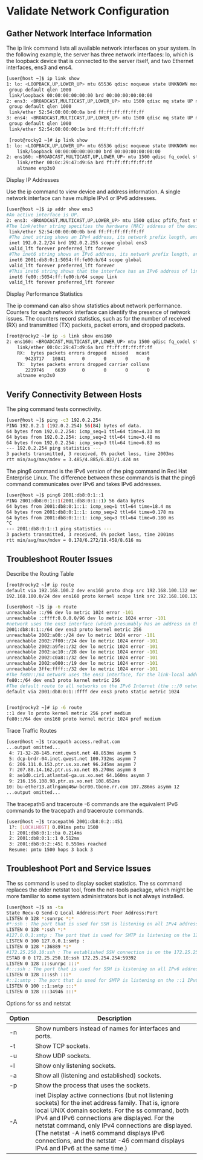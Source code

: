 # Validate Network Configuration


## Gather Network Interface Information


The ip link command lists all available network interfaces on your system. In the following
example, the server has three network interfaces: lo, which is the loopback device that is
connected to the server itself, and two Ethernet interfaces, ens3 and ens4.

```sh
[user@host ~]$ ip link show
1: lo: <LOOPBACK,UP,LOWER_UP> mtu 65536 qdisc noqueue state UNKNOWN mode DEFAULT
 group default qlen 1000
 link/loopback 00:00:00:00:00:00 brd 00:00:00:00:00:00
2: ens3: <BROADCAST,MULTICAST,UP,LOWER_UP> mtu 1500 qdisc mq state UP mode DEFAULT
 group default qlen 1000
 link/ether 52:54:00:00:00:0a brd ff:ff:ff:ff:ff:ff
3: ens4: <BROADCAST,MULTICAST,UP,LOWER_UP> mtu 1500 qdisc mq state UP mode DEFAULT
 group default qlen 1000
 link/ether 52:54:00:00:00:1e brd ff:ff:ff:ff:ff:ff

 [root@rocky2 ~]# ip link show
1: lo: <LOOPBACK,UP,LOWER_UP> mtu 65536 qdisc noqueue state UNKNOWN mode DEFAULT group default qlen 1000
    link/loopback 00:00:00:00:00:00 brd 00:00:00:00:00:00
2: ens160: <BROADCAST,MULTICAST,UP,LOWER_UP> mtu 1500 qdisc fq_codel state UP mode DEFAULT group default qlen 1000
    link/ether 00:0c:29:47:d9:6a brd ff:ff:ff:ff:ff:ff
    altname enp3s0
```

Display IP Addresses

Use the ip command to view device and address information. A single network interface can have
multiple IPv4 or IPv6 addresses.

```sh
[user@host ~]$ ip addr show ens3
#An active interface is UP.
2: ens3: <BROADCAST,MULTICAST,UP,LOWER_UP> mtu 1500 qdisc pfifo_fast state UP qlen 1000
#The link/ether string specifies the hardware (MAC) address of the device.
 link/ether 52:54:00:00:00:0b brd ff:ff:ff:ff:ff:ff
 #The inet string shows an IPv4 address, its network prefix length, and scope.
 inet 192.0.2.2/24 brd 192.0.2.255 scope global ens3
 valid_lft forever preferred_lft forever
 #The inet6 string shows an IPv6 address, its network prefix length, and scope. This address is of global scope and is normally used.
 inet6 2001:db8:0:1:5054:ff:fe00:b/64 scope global
 valid_lft forever preferred_lft forever
 #This inet6 string shows that the interface has an IPv6 address of link scope that can be used only for communication on the local Ethernet link.
 inet6 fe80::5054:ff:fe00:b/64 scope link
 valid_lft forever preferred_lft forever
```

Display Performance Statistics

The ip command can also show statistics about network performance. Counters for each network
interface can identify the presence of network issues. The counters record statistics, such as for
the number of received (RX) and transmitted (TX) packets, packet errors, and dropped packets.

```sh
[root@rocky2 ~]# ip -s link show ens160
2: ens160: <BROADCAST,MULTICAST,UP,LOWER_UP> mtu 1500 qdisc fq_codel state UP mode DEFAULT group default qlen 1000
    link/ether 00:0c:29:47:d9:6a brd ff:ff:ff:ff:ff:ff
    RX:  bytes packets errors dropped  missed   mcast
       9423717   10841      0       0       0       0
    TX:  bytes packets errors dropped carrier collsns
       2219746    6639      0       0       0       0
    altname enp3s0
```

## Verify Connectivity Between Hosts

The ping command tests connectivity.

```sh
[user@host ~]$ ping -c3 192.0.2.254
PING 192.0.2.1 (192.0.2.254) 56(84) bytes of data.
64 bytes from 192.0.2.254: icmp_seq=1 ttl=64 time=4.33 ms
64 bytes from 192.0.2.254: icmp_seq=2 ttl=64 time=3.48 ms
64 bytes from 192.0.2.254: icmp_seq=3 ttl=64 time=6.83 ms
--- 192.0.2.254 ping statistics ---
3 packets transmitted, 3 received, 0% packet loss, time 2003ms
rtt min/avg/max/mdev = 3.485/4.885/6.837/1.424 ms
```

The ping6 command is the IPv6 version of the ping command in Red Hat Enterprise Linux. The
difference between these commands is that the ping6 command communicates over IPv6 and
takes IPv6 addresses.

```sh
[user@host ~]$ ping6 2001:db8:0:1::1
PING 2001:db8:0:1::1(2001:db8:0:1::1) 56 data bytes
64 bytes from 2001:db8:0:1::1: icmp_seq=1 ttl=64 time=18.4 ms
64 bytes from 2001:db8:0:1::1: icmp_seq=2 ttl=64 time=0.178 ms
64 bytes from 2001:db8:0:1::1: icmp_seq=3 ttl=64 time=0.180 ms
^C
--- 2001:db8:0:1::1 ping statistics ---
3 packets transmitted, 3 received, 0% packet loss, time 2001ms
rtt min/avg/max/mdev = 0.178/6.272/18.458/8.616 ms
```

## Troubleshoot Router Issues

Describe the Routing Table

```sh
[root@rocky2 ~]# ip route
default via 192.168.100.2 dev ens160 proto dhcp src 192.168.100.132 metric 100
192.168.100.0/24 dev ens160 proto kernel scope link src 192.168.100.132 metric 100
```



```sh
[user@host ~]$ ip -6 route
unreachable ::/96 dev lo metric 1024 error -101
unreachable ::ffff:0.0.0.0/96 dev lo metric 1024 error -101
#network uses the ens3 interface (which presumably has an address on that network).
2001:db8:0:1::/64 dev ens3 proto kernel metric 256
unreachable 2002:a00::/24 dev lo metric 1024 error -101
unreachable 2002:7f00::/24 dev lo metric 1024 error -101
unreachable 2002:a9fe::/32 dev lo metric 1024 error -101
unreachable 2002:ac10::/28 dev lo metric 1024 error -101
unreachable 2002:c0a8::/32 dev lo metric 1024 error -101
unreachable 2002:e000::/19 dev lo metric 1024 error -101
unreachable 3ffe:ffff::/32 dev lo metric 1024 error -101
#The fe80::/64 network uses the ens3 interface, for the link-local address. On a system with multiple interfaces, a route to the fe80::/64 network exists in each interface for each link-local address.
fe80::/64 dev ens3 proto kernel metric 256
#The default route to all networks on the IPv6 Internet (the ::/0 network) uses the router at the 2001:db8:0:1::ffff network and it is reachable with the ens3 device
default via 2001:db8:0:1::ffff dev ens3 proto static metric 1024


[root@rocky2 ~]# ip -6 route
::1 dev lo proto kernel metric 256 pref medium
fe80::/64 dev ens160 proto kernel metric 1024 pref medium
```


Trace Traffic Routes

```sh
[user@host ~]$ tracepath access.redhat.com
...output omitted...
 4: 71-32-28-145.rcmt.qwest.net 48.853ms asymm 5
 5: dcp-brdr-04.inet.qwest.net 100.732ms asymm 7
 6: 206.111.0.153.ptr.us.xo.net 96.245ms asymm 7
 7: 207.88.14.162.ptr.us.xo.net 85.270ms asymm 8
 8: ae1d0.cir1.atlanta6-ga.us.xo.net 64.160ms asymm 7
 9: 216.156.108.98.ptr.us.xo.net 108.652ms
10: bu-ether13.atlngamq46w-bcr00.tbone.rr.com 107.286ms asymm 12
...output omitted...
```

The tracepath6 and traceroute -6 commands are the equivalent IPv6 commands to the
tracepath and traceroute commands.

```sh
[user@host ~]$ tracepath6 2001:db8:0:2::451
 1?: [LOCALHOST] 0.091ms pmtu 1500
 1: 2001:db8:0:1::ba 0.214ms
 2: 2001:db8:0:1::1 0.512ms
 3: 2001:db8:0:2::451 0.559ms reached
 Resume: pmtu 1500 hops 3 back 3
```


## Troubleshoot Port and Service Issues



The ss command is used to display socket statistics. The ss command replaces the older
netstat tool, from the net-tools package, which might be more familiar to some system
administrators but is not always installed.



```sh
[user@host ~]$ ss -ta
State Recv-Q Send-Q Local Address:Port Peer Address:Port
LISTEN 0 128 *:sunrpc *:*
#*:ssh : The port that is used for SSH is listening on all IPv4 addresses. The asterisk (*) character represents all when referencing IPv4 addresses or ports.
LISTEN 0 128 *:ssh *:*
#127.0.0.1:smtp : The port that is used for SMTP is listening on the 127.0.0.1 IPv4 loopback interface.
LISTEN 0 100 127.0.0.1:smtp :
LISTEN 0 128 *:36889 *:*
#172.25.250.10:ssh : The established SSH connection is on the 172.25.250.10 interface and originates from a system with an address of 172.25.254.254.
ESTAB 0 0 172.25.250.10:ssh 172.25.254.254:59392
LISTEN 0 128 :::sunrpc :::*
#:::ssh : The port that is used for SSH is listening on all IPv6 addresses. The double colon (::) syntax represents all IPv6 interfaces.
LISTEN 0 128 :::ssh :::*
#::1:smtp : The port that is used for SMTP is listening on the ::1 IPv6 loopback interface.
LISTEN 0 100 ::1:smtp :::*
LISTEN 0 128 :::34946 :::*

```

Options for ss and netstat

| Option | Description |
|--------|-------------|
| -n | Show numbers instead of names for interfaces and ports. |
| -t | Show TCP sockets. |
| -u | Show UDP sockets. |
| -l | Show only listening sockets. |
| -a | Show all (listening and established) sockets. |
| -p | Show the process that uses the sockets. |
| -A | inet Display active connections (but not listening sockets) for the inet address family. That is, ignore local UNIX domain sockets. For the ss command, both IPv4 and IPv6 connections are displayed. For the netstat command, only IPv4 connections are displayed. (The netstat -A inet6 command displays IPv6 connections, and the netstat -46 command displays IPv4 and IPv6 at the same time.) |





